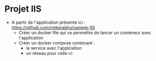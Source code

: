 # Projet IIS

* A partir de l'application présente ici  : https://github.com/rmkprabhu/sample-IIS
  * Créer un docker file qui va permettre de lancer un conteneur avec l'application
  * Créer un docker compose contenant :
      * le service avec l'applciation
      * un réseau pour celle-ci
   
    
